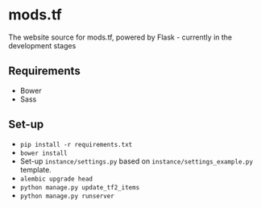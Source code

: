 # mods.tf

The website source for mods.tf, powered by Flask - currently in the development stages

## Requirements

* Bower
* Sass

## Set-up

* ```pip install -r requirements.txt```
* ```bower install```
* Set-up ```instance/settings.py``` based on ```instance/settings_example.py``` template.
* ```alembic upgrade head```
* ```python manage.py update_tf2_items```
* ```python manage.py runserver```